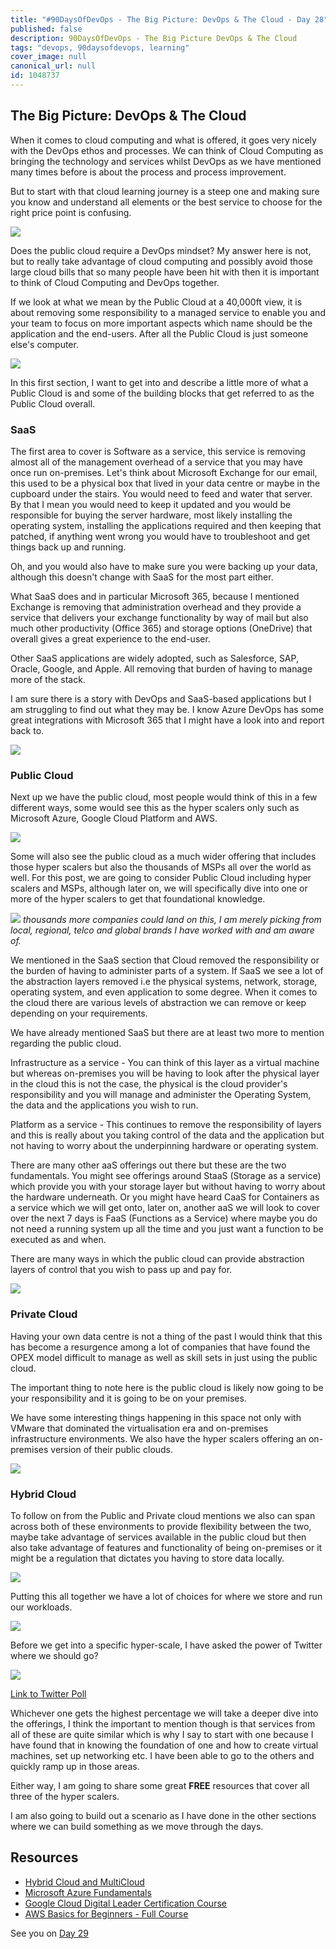 ```yaml
---
title: "#90DaysOfDevOps - The Big Picture: DevOps & The Cloud - Day 28"
published: false
description: 90DaysOfDevOps - The Big Picture DevOps & The Cloud
tags: "devops, 90daysofdevops, learning"
cover_image: null
canonical_url: null
id: 1048737
---
```


## The Big Picture: DevOps & The Cloud

When it comes to cloud computing and what is offered, it goes very nicely with the DevOps ethos and processes. We can think of Cloud Computing as bringing the technology and services whilst DevOps as we have mentioned many times before is about the process and process improvement.

But to start with that cloud learning journey is a steep one and making sure you know and understand all elements or the best service to choose for the right price point is confusing.

![](Images/Day28_Cloud1.png)

Does the public cloud require a DevOps mindset? My answer here is not, but to really take advantage of cloud computing and possibly avoid those large cloud bills that so many people have been hit with then it is important to think of Cloud Computing and DevOps together.

If we look at what we mean by the Public Cloud at a 40,000ft view, it is about removing some responsibility to a managed service to enable you and your team to focus on more important aspects which name should be the application and the end-users. After all the Public Cloud is just someone else's computer.

![](Images/Day28_Cloud2.png)

In this first section, I want to get into and describe a little more of what a Public Cloud is and some of the building blocks that get referred to as the Public Cloud overall.

### SaaS

The first area to cover is Software as a service, this service is removing almost all of the management overhead of a service that you may have once run on-premises. Let's think about Microsoft Exchange for our email, this used to be a physical box that lived in your data centre or maybe in the cupboard under the stairs. You would need to feed and water that server. By that I mean you would need to keep it updated and you would be responsible for buying the server hardware, most likely installing the operating system, installing the applications required and then keeping that patched, if anything went wrong you would have to troubleshoot and get things back up and running.

Oh, and you would also have to make sure you were backing up your data, although this doesn't change with SaaS for the most part either.

What SaaS does and in particular Microsoft 365, because I mentioned Exchange is removing that administration overhead and they provide a service that delivers your exchange functionality by way of mail but also much other productivity (Office 365) and storage options (OneDrive) that overall gives a great experience to the end-user.

Other SaaS applications are widely adopted, such as Salesforce, SAP, Oracle, Google, and Apple. All removing that burden of having to manage more of the stack.

I am sure there is a story with DevOps and SaaS-based applications but I am struggling to find out what they may be. I know Azure DevOps has some great integrations with Microsoft 365 that I might have a look into and report back to.

![](Images/Day28_Cloud3.png)

### Public Cloud

Next up we have the public cloud, most people would think of this in a few different ways, some would see this as the hyper scalers only such as Microsoft Azure, Google Cloud Platform and AWS.

![](Images/Day28_Cloud4.png)

Some will also see the public cloud as a much wider offering that includes those hyper scalers but also the thousands of MSPs all over the world as well. For this post, we are going to consider Public Cloud including hyper scalers and MSPs, although later on, we will specifically dive into one or more of the hyper scalers to get that foundational knowledge.

![](Images/Day28_Cloud5.png)
_thousands more companies could land on this, I am merely picking from local, regional, telco and global brands I have worked with and am aware of._

We mentioned in the SaaS section that Cloud removed the responsibility or the burden of having to administer parts of a system. If SaaS we see a lot of the abstraction layers removed i.e the physical systems, network, storage, operating system, and even application to some degree. When it comes to the cloud there are various levels of abstraction we can remove or keep depending on your requirements.

We have already mentioned SaaS but there are at least two more to mention regarding the public cloud.

Infrastructure as a service - You can think of this layer as a virtual machine but whereas on-premises you will be having to look after the physical layer in the cloud this is not the case, the physical is the cloud provider's responsibility and you will manage and administer the Operating System, the data and the applications you wish to run.

Platform as a service - This continues to remove the responsibility of layers and this is really about you taking control of the data and the application but not having to worry about the underpinning hardware or operating system.

There are many other aaS offerings out there but these are the two fundamentals. You might see offerings around StaaS (Storage as a service) which provide you with your storage layer but without having to worry about the hardware underneath. Or you might have heard CaaS for Containers as a service which we will get onto, later on, another aaS we will look to cover over the next 7 days is FaaS (Functions as a Service) where maybe you do not need a running system up all the time and you just want a function to be executed as and when.

There are many ways in which the public cloud can provide abstraction layers of control that you wish to pass up and pay for.

![](Images/Day28_Cloud6.png)

### Private Cloud

Having your own data centre is not a thing of the past I would think that this has become a resurgence among a lot of companies that have found the OPEX model difficult to manage as well as skill sets in just using the public cloud.

The important thing to note here is the public cloud is likely now going to be your responsibility and it is going to be on your premises.

We have some interesting things happening in this space not only with VMware that dominated the virtualisation era and on-premises infrastructure environments. We also have the hyper scalers offering an on-premises version of their public clouds.

![](Images/Day28_Cloud7.png)

### Hybrid Cloud

To follow on from the Public and Private cloud mentions we also can span across both of these environments to provide flexibility between the two, maybe take advantage of services available in the public cloud but then also take advantage of features and functionality of being on-premises or it might be a regulation that dictates you having to store data locally.

![](Images/Day28_Cloud8.png)

Putting this all together we have a lot of choices for where we store and run our workloads.

![](Images/Day28_Cloud9.png)

Before we get into a specific hyper-scale, I have asked the power of Twitter where we should go?

![](Images/Day28_Cloud10.png)

[Link to Twitter Poll](https://twitter.com/MichaelCade1/status/1486814904510259208?s=20&t=x2n6QhyOXSUs7Pq0itdIIQ)

Whichever one gets the highest percentage we will take a deeper dive into the offerings, I think the important to mention though is that services from all of these are quite similar which is why I say to start with one because I have found that in knowing the foundation of one and how to create virtual machines, set up networking etc. I have been able to go to the others and quickly ramp up in those areas.

Either way, I am going to share some great **FREE** resources that cover all three of the hyper scalers.

I am also going to build out a scenario as I have done in the other sections where we can build something as we move through the days.

## Resources

- [Hybrid Cloud and MultiCloud](https://www.youtube.com/watch?v=qkj5W98Xdvw)
- [Microsoft Azure Fundamentals](https://www.youtube.com/watch?v=NKEFWyqJ5XA&list=WL&index=130&t=12s)
- [Google Cloud Digital Leader Certification Course](https://www.youtube.com/watch?v=UGRDM86MBIQ&list=WL&index=131&t=10s)
- [AWS Basics for Beginners - Full Course](https://www.youtube.com/watch?v=ulprqHHWlng&t=5352s)

See you on [Day 29](day29.md)
